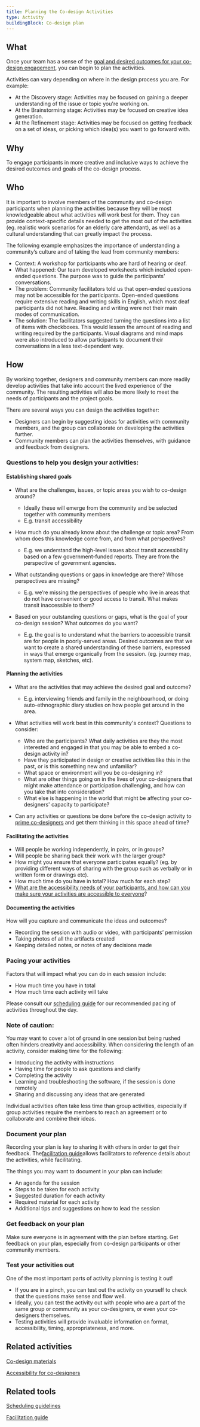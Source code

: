 ```yaml
---
title: Planning the Co-design Activities
type: Activity
buildingBlock: Co-design plan
---
```

## What

Once your team has a sense of the [goal and desired outcomes for your co-design engagement](/resources/setting-terms-of-engagement), you can begin to plan the activities.

Activities can vary depending on where in the design process you are. For example:

* At the Discovery stage: Activities may be focused on gaining a deeper understanding of the issue or topic you're working on.
* At the Brainstorming stage: Activities may be focused on creative idea generation.
* At the Refinement stage: Activities may be focused on getting feedback on a set of ideas, or picking which idea(s) you want to go forward with.

## Why

To engage participants in more creative and inclusive ways to achieve the desired outcomes and goals of the co-design process.

## Who

It is important to involve members of the community and co-design participants when planning the activities because they will be most knowledgeable about what activities will work best for them. They can provide context-specific details needed to get the most out of the activities (eg. realistic work scenarios for an elderly care attendant), as well as a cultural understanding that can greatly impact the process.

The following example emphasizes the importance of understanding a community’s culture and of taking the lead from community members:

* Context: A workshop for participants who are hard of hearing or deaf.
* What happened: Our team developed worksheets which included open-ended questions. The purpose was to guide the participants' conversations.
* The problem: Community facilitators told us that open-ended questions may not be accessible for the participants. Open-ended questions require extensive reading and writing skills in English, which most deaf participants did not have. Reading and writing were not their main modes of communication.
* The solution: The facilitators suggested turning the questions into a list of items with checkboxes. This would lessen the amount of reading and writing required by the participants. Visual diagrams and mind maps were also introduced to allow participants to document their conversations in a less text-dependent way.

## How

By working together, designers and community members can more readily develop activities that take into account the lived experience of the community. The resulting activities will also be more likely to meet the needs of participants and the project goals.

There are several ways you can design the activities together:

* Designers can begin by suggesting ideas for activities with community members, and the group can collaborate on developing the activities further.
* Community members can plan the activities themselves, with guidance and feedback from designers.

### Questions to help you design your activities:

#### Establishing shared goals

* What are the challenges, issues, or topic areas you wish to co-design around?

  * Ideally these will emerge from the community and be selected together with community members
  * E.g. transit accessibility
* How much do you already know about the challenge or topic area? From whom does this knowledge come from, and from what perspectives?

  * E.g. we understand the high-level issues about transit accessibility based on a few government-funded reports. They are from the perspective of government agencies.
* What outstanding questions or gaps in knowledge are there? Whose perspectives are missing?

  * E.g. we’re missing the perspectives of people who live in areas that do not have convenient or good access to transit. What makes transit inaccessible to them?
* Based on your outstanding questions or gaps, what is the goal of your co-design session? What outcomes do you want?

  * E.g. the goal is to understand what the barriers to accessible transit are for people in poorly-served areas. Desired outcomes are that we want to create a shared understanding of these barriers, expressed in ways that emerge organically from the session. (eg. journey map, system map, sketches, etc).

#### Planning the activities

* What are the activities that may achieve the desired goal and outcome?

  * E.g. interviewing friends and family in the neighbourhood, or doing auto-ethnographic diary studies on how people get around in the area.
* What activities will work best in this community's context? Questions to consider:

  * Who are the participants? What daily activities are they the most interested and engaged in that you may be able to embed a co-design activity in?
  * Have they participated in design or creative activities like this in the past, or is this something new and unfamiliar?
  * What space or environment will you be co-designing in?
  * What are other things going on in the lives of your co-designers that might make attendance or participation challenging, and how can you take that into consideration?
  * What else is happening in the world that might be affecting your co-designers' capacity to participate?
* Can any activities or questions be done before the co-design activity to [prime co-designers](/resources/Co-design-Priming-Activity/) and get them thinking in this space ahead of time?

#### Facilitating the activities

* Will people be working independently, in pairs, or in groups?
* Will people be sharing back their work with the larger group?
* How might you ensure that everyone participates equally? (eg. by providing different ways of sharing with the group such as verbally or in written form or drawings etc).
* How much time do you have in total? How much for each step?
* [What are the accessibility needs of your participants, and how can you make sure your activities are accessible to everyone](/resources/Accessibility-for-Co-designers/)?

#### Documenting the activities

How will you capture and communicate the ideas and outcomes?

* Recording the session with audio or video, with participants’ permission
* Taking photos of all the artifacts created
* Keeping detailed notes, or notes of any decisions made

### Pacing your activities

Factors that will impact what you can do in each session include:

* How much time you have in total
* How much time each activity will take

Please consult our [scheduling guide](/resources/Scheduling-Guidelines/) for our recommended pacing of activities throughout the day.

### Note of caution:

You may want to cover a lot of ground in one session but being rushed often hinders creativity and accessibility. When considering the length of an activity, consider making time for the following:

* Introducing the activity with instructions
* Having time for people to ask questions and clarify
* Completing the activity
* Learning and troubleshooting the software, if the session is done remotely
* Sharing and discussing any ideas that are generated

Individual activities often take less time than group activities, especially if group activities require the members to reach an agreement or to collaborate and combine their ideas.

### Document your plan

Recording your plan is key to sharing it with others in order to get their feedback. The[facilitation guide](https://www.notion.so/Facilitation-guide-e2d3044289d446beb61fb22933760167)allows facilitators to reference details about the activities, while facilitating.

The things you may want to document in your plan can include:

* An agenda for the session
* Steps to be taken for each activity
* Suggested duration for each activity
* Required material for each activity
* Additional tips and suggestions on how to lead the session

### Get feedback on your plan

Make sure everyone is in agreement with the plan before starting. Get feedback on your plan, especially from co-design participants or other community members.

### Test your activities out

One of the most important parts of activity planning is testing it out!

* If you are in a pinch, you can test out the activity on yourself to check that the questions make sense and flow well.
* Ideally, you can test the activity out with people who are a part of the same group or community as your co-designers, or even your co-designers themselves.
* Testing activities will provide invaluable information on format, accessibility, timing, appropriateness, and more.

## Related activities

[Co-design materials](<>)

[Accessibility for co-designers](<>)

## Related tools

[Scheduling guidelines](<>)

[Facilitation guide](<>)